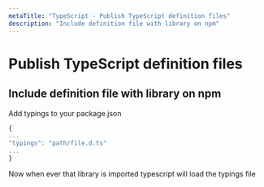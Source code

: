 ```yaml
---
metaTitle: "TypeScript - Publish TypeScript definition files"
description: "Include definition file with library on npm"
---
```


# Publish TypeScript definition files



## Include definition file with library on npm


Add typings to your package.json

```ts
{
...
"typings": "path/file.d.ts"
...
}

```

Now when ever that library is imported typescript will load the typings file

